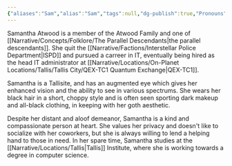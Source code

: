 ```yaml
---
{"aliases":"Sam","alias":"Sam","tags":null,"dg-publish":true,"Pronouns":"she/they","Full Name":"Samantha Avery Atwood","Role":"Dreamer","Species":"Tallisite","Gender":"Non-Binary","permalink":"/narrative/characters/the-exchange/samantha-atwood/","dgPassFrontmatter":true}
---
```


Samantha Atwood is a member of the Atwood Family and one of [[Narrative/Concepts/Folklore/The Parallel Descendants\|the parallel descendants]]. She quit the [[Narrative/Factions/Interstellar Police Department\|ISPD]] and pursued a carreer in IT, eventually being hired as the head IT administrator at [[Narrative/Locations/On-Planet Locations/Tallis/Tallis City/QEX-TC1 Quantum Exchange\|QEX-TC1]].

Samantha is a Tallisite, and has an augmented eye which gives her enhanced vision and the ability to see in various spectrums. She wears her black hair in a short, choppy style and is often seen sporting dark makeup and all-black clothing, in keeping with her goth aesthetic.

Despite her distant and aloof demeanor, Samantha is a kind and compassionate person at heart. She values her privacy and doesn't like to socialize with her coworkers, but she is always willing to lend a helping hand to those in need. In her spare time, Samantha studies at the [[Narrative/Locations/Tallis\|Tallis]] Institute, where she is working towards a degree in computer science.